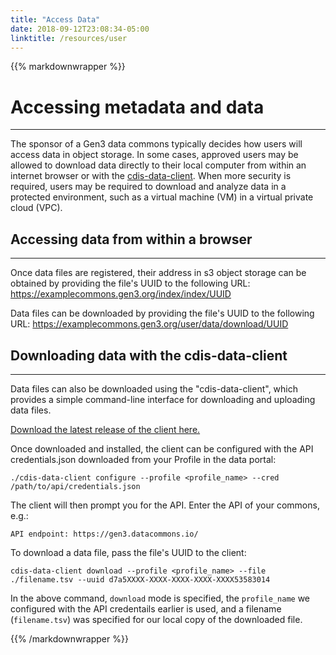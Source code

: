 ```yaml
---
title: "Access Data"
date: 2018-09-12T23:08:34-05:00
linktitle: /resources/user
---
```

{{% markdownwrapper %}}
# Accessing metadata and data
* * *

The sponsor of a Gen3 data commons typically decides how users will access data in object storage. In some cases, approved users may be allowed to download data directly to their local computer from within an internet browser or with the [cdis-data-client](https://github.com/uc-cdis/cdis-data-client/releases). When more security is required, users may be required to download and analyze data in a protected environment, such as a virtual machine (VM) in a virtual private cloud (VPC).


## Accessing data from within a browser
* * *

Once data files are registered, their address in s3 object storage can be obtained by providing the file's UUID to the following URL:
https://examplecommons.gen3.org/index/index/UUID

Data files can be downloaded by providing the file's UUID to the following URL:
https://examplecommons.gen3.org/user/data/download/UUID


## Downloading data with the cdis-data-client
* * *

Data files can also be downloaded using the "cdis-data-client", which provides a simple command-line interface for downloading and uploading data files.

[Download the latest release of the client here.](https://github.com/uc-cdis/cdis-data-client/releases)

Once downloaded and installed, the client can be configured with the API credentials.json downloaded from your Profile in the data portal:
```
./cdis-data-client configure --profile <profile_name> --cred /path/to/api/credentials.json
```

The client will then prompt you for the API. Enter the API of your commons, e.g.:
```
API endpoint: https://gen3.datacommons.io/
```

To download a data file, pass the file's UUID to the client:
```
cdis-data-client download --profile <profile_name> --file ./filename.tsv --uuid d7a5XXXX-XXXX-XXXX-XXXX-XXXX53583014
```

In the above command, `download` mode is specified, the `profile_name` we configured with the API credentails earlier is used, and a filename (`filename.tsv`) was specified for our local copy of the downloaded file.

{{% /markdownwrapper %}}